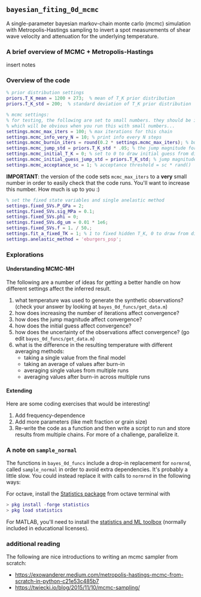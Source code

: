 ## `bayesian_fiting_0d_mcmc` 

A single-parameter bayesian markov-chain monte carlo (mcmc) simulation with 
Metropolis-Hastings sampling to invert a spot measurements of shear wave velocity 
and attenuation for the underlying temperature. 

### A brief overview of MCMC + Metropolis-Hastings

insert notes 

### Overview of the code 

```matlab
% prior distribution settings
priors.T_K_mean = 1200 + 273;  % mean of T_K prior distribution
priors.T_K_std = 200;  % standard deviation of T_K prior distribution
``` 
```matlab
% mcmc settings:
% for testing, the following are set to small numbers. they should be increased,
% which will be obvious when you run this with small numbers...
settings.mcmc_max_iters = 100; % max iterations for this chain
settings.mcmc_info_very_N = 10; % print info every N steps
settings.mcmc_burnin_iters = round(0.2 * settings.mcmc_max_iters); % burn in iterations
settings.mcmc_jump_std = priors.T_K_std * .05; % the jump magnitude for updating T_K
settings.mcmc_initial_T_K = 0; % set to 0 to draw initial guess from distribution
settings.mcmc_initial_guess_jump_std = priors.T_K_std; % jump magnitude for the initial guess
settings.mcmc_acceptance_sc = 1; % acceptance threshold = sc * rand()
``` 

**IMPORTANT**: the version of the code sets `mcmc_max_iters` to a **very** small number in order to 
easily check that the code runs. You'll want to increase this number. How much is up to you :) 

```matlab
% set the fixed state variables and single anelastic method
settings.fixed_SVs.P_GPa = 2;
settings.fixed_SVs.sig_MPa = 0.1;
settings.fixed_SVs.phi = 0;
settings.fixed_SVs.dg_um = 0.01 * 1e6;
settings.fixed_SVs.f = 1. / 50.;
settings.fit_a_fixed_TK = 1; % 1 to fixed hidden T_K, 0 to draw from distribution about a hidden mean
settings.anelastic_method = 'eburgers_psp';
``` 

### Explorations 


#### Understanding MCMC-MH

The following are a number of ideas for getting a better handle on how different 
settings affect the inferred result. 

1. what temperature was used to generate the synthetic observations? (check your answer by looking at `bayes_0d_funcs/get_data.m`)
2. how does increasing the number of iterations affect convergence?
3. how does the jump magnitude affect convergence?
4. how does the initial guess affect convergence? 
5. how does the uncertainty of the observations affect convergence? (go edit `bayes_0d_funcs/get_data.m`)
6. what is the difference in the resulting temperature with different averaging methods:
   * taking a single value from the final model
   * taking an average of values after burn-in 
   * averaging single values from multiple runs 
   * averaging values after burn-in across multiple runs 

#### Extending 

Here are some coding exercises that would be interesting! 

1. Add frequency-dependence
2. Add more parameters (like melt fraction or grain size)
3. Re-write the code as a function and then write a script to run and store results from multiple chains. For more of a challenge, parallelize it.



### A note on `sample_normal`
 
The functions in `bayes_0d_funcs` include a drop-in replacement for `normrnd`, called 
`sample_normal` in order to avoid extra dependencies. It's probably a little slow. You
could instead replace it with calls to `normrnd` in the following ways:

For octave, install the [Statistics package](https://wiki.octave.org/Statistics_package)
from octave terminal with 
```matlab
> pkg install -forge statistics
> pkg load statistics
```

For MATLAB, you'll need to install the [statistics and ML toolbox](https://www.mathworks.com/products/statistics.html) (normally included in educational licenses).

### additional reading 

The following are nice introductions to writing an mcmc sampler from scratch:

* https://exowanderer.medium.com/metropolis-hastings-mcmc-from-scratch-in-python-c21e53c485b7
* https://twiecki.io/blog/2015/11/10/mcmc-sampling/
 

 